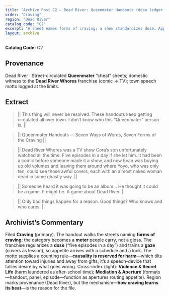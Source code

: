 ```yaml
---
title: "Archive Post C2 — Dead River: Queenmater Handouts (dose ledger & franchise route)"
order: "Craving"
region: "Dead River"
catalog_code: "C2"
excerpt: "A sheet names forms of craving; a show standardizes dose. Appetite learns its meter on the street."
layout: archive
---
```


**Catalog Code:** C2

## Provenance

Dead River · Street-circulated **Queenmater** “cheat” sheets; domestic witness to the **Dead River Whores** franchise (comic → TV); town speech motto logged at the limits.

## Extract

> || This thing will never be resolved. These handouts keep getting circulated all over town. I don’t know who this “Queenmater” person is. ||

> || Queenmater Handouts -- Seven Ways of Words, Seven Forms of the Craving ||

> || Dead River Whores was a TV show Cora’s son unfortunately watched all the time. Five episodes in a day if she let him. It had been a comic before someone made it a show, and now Evan was buying up old volumes and leaving them around where Yoyo, who was only ten, could see those awful covers, each with an almost naked woman dead in some ghastly way. ||

> || Someone heard it was going to be an album… He thought it could be a game. It might be. A game about Dead River. ||

> || Only bad things happen for a reason. Good things? Who knows and who cares. ||

## Archivist’s Commentary

Filed **Craving** (primary). The handout walks the streets naming **forms of craving**; the category becomes a **meter** people carry, not a gloss. The franchise regularizes a **dose** (“five episodes in a day”) and trains a **gaze** (covers as lesson), so appetite arrives with a schedule and a look. The motto supplies a counting rule—**causality is reserved for harm**—which tilts attention toward injuries and away from gifts; it’s a speech-device that tallies desire by what goes wrong. Cross-index (light): **Violence & Secret Life** (harm laundered as after-school time); **Mediation & Aperture** (formats—handout, panel, episode—function as apertures routing appetite). Region marks provenance (Dead River), but the mechanism—**how craving learns its beat**—is the reason for the file.
